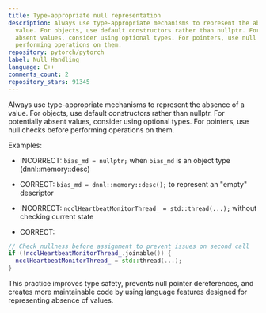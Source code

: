 ```yaml
---
title: Type-appropriate null representation
description: Always use type-appropriate mechanisms to represent the absence of a
  value. For objects, use default constructors rather than nullptr. For potentially
  absent values, consider using optional types. For pointers, use null checks before
  performing operations on them.
repository: pytorch/pytorch
label: Null Handling
language: C++
comments_count: 2
repository_stars: 91345
---
```


Always use type-appropriate mechanisms to represent the absence of a value. For objects, use default constructors rather than nullptr. For potentially absent values, consider using optional types. For pointers, use null checks before performing operations on them.

Examples:
- INCORRECT: `bias_md = nullptr;` when `bias_md` is an object type (dnnl::memory::desc)
- CORRECT: `bias_md = dnnl::memory::desc();` to represent an "empty" descriptor

- INCORRECT: `ncclHeartbeatMonitorThread_ = std::thread(...);` without checking current state
- CORRECT: 
```cpp
// Check nullness before assignment to prevent issues on second call
if (!ncclHeartbeatMonitorThread_.joinable()) {
  ncclHeartbeatMonitorThread_ = std::thread(...);
}
```

This practice improves type safety, prevents null pointer dereferences, and creates more maintainable code by using language features designed for representing absence of values.